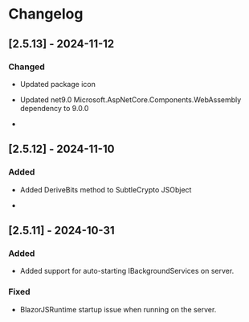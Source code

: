 # Changelog


## [2.5.13] - 2024-11-12

### Changed
- Updated package icon
- Updated net9.0 Microsoft.AspNetCore.Components.WebAssembly dependency to 9.0.0

- 
## [2.5.12] - 2024-11-10

### Added
- Added DeriveBits method to SubtleCrypto JSObject

- 
## [2.5.11] - 2024-10-31

### Added
- Added support for auto-starting IBackgroundServices on server.

### Fixed
- BlazorJSRuntime startup issue when running on the server.

